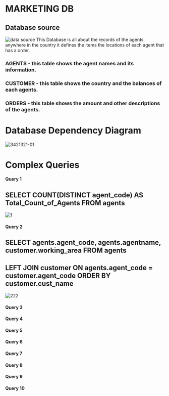 # MARKETING DB
## Database source
![data source](https://user-images.githubusercontent.com/73084975/103285369-ed8c5680-4a18-11eb-9ba7-b3a53dee15a6.png)
This Database is all about the records of the agents anywhere in the country
it defines the items the locations of each agent that has a order.

### AGENTS - this table shows the agent names and its information.
### CUSTOMER - this table shows the country and the balances of each agents.
### ORDERS -  this table shows the amount and other descriptions of the agents.

# Database Dependency Diagram

![3421321-01](https://user-images.githubusercontent.com/73084975/103286969-51644e80-4a1c-11eb-8ae6-e1396dd395f9.jpg)

# Complex Queries
#### Query 1
## SELECT COUNT(DISTINCT agent_code) AS Total_Count_of_Agents FROM agents
![1](https://user-images.githubusercontent.com/73084975/103287672-106d3980-4a1e-11eb-9aa6-633e55e3ad89.png)
#### Query 2
## SELECT agents.agent_code, agents.agentname, customer.working_area FROM agents 
## LEFT JOIN customer ON agents.agent_code = customer.agent_code ORDER BY customer.cust_name
![222](https://user-images.githubusercontent.com/73084975/103288230-65f61600-4a1f-11eb-94b0-26e1d37102d2.png)
#### Query 3
#### Query 4
#### Query 5
#### Query 6
#### Query 7
#### Query 8
#### Query 9
#### Query 10
